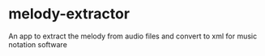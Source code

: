 # melody-extractor
An app to extract the melody from audio files and convert to xml for music notation software
